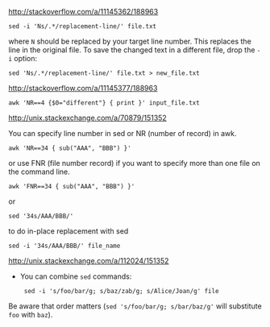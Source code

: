 http://stackoverflow.com/a/11145362/188963

    sed -i 'Ns/.*/replacement-line/' file.txt

where `N` should be replaced by your target line number. This replaces the line in the original file. To save the changed text in a different file, drop the `-i` option:

    sed 'Ns/.*/replacement-line/' file.txt > new_file.txt
    
http://stackoverflow.com/a/11145377/188963

    awk 'NR==4 {$0="different"} { print }' input_file.txt
    
http://unix.stackexchange.com/a/70879/151352
    
You can specify line number in sed or NR (number of record) in awk.

    awk 'NR==34 { sub("AAA", "BBB") }'
or use FNR (file number record) if you want to specify more than one file on the command line.

    awk 'FNR==34 { sub("AAA", "BBB") }'

or

    sed '34s/AAA/BBB/'

to do in-place replacement with sed

    sed -i '34s/AAA/BBB/' file_name
    

http://unix.stackexchange.com/a/112024/151352

 - You can combine `sed` commands:

        sed -i 's/foo/bar/g; s/baz/zab/g; s/Alice/Joan/g' file

 Be aware that order matters (`sed 's/foo/bar/g; s/bar/baz/g'` will substitute `foo` with `baz`).



